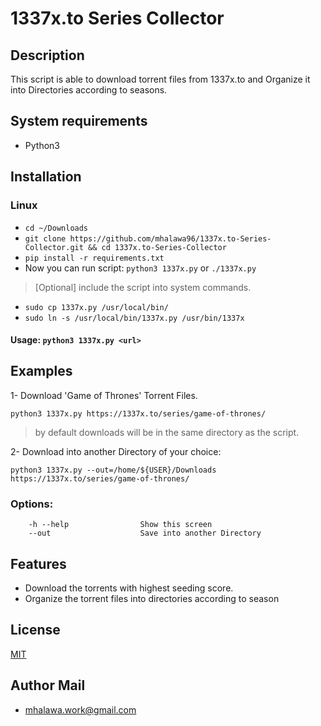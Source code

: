 # 1337x.to Series Collector 
## Description

This script is able to download torrent files from 1337x.to and Organize it into  Directories according to seasons.

## System requirements

* Python3


## Installation
### Linux
* `cd ~/Downloads`
*  `git clone https://github.com/mhalawa96/1337x.to-Series-Collector.git && cd 1337x.to-Series-Collector`
*  `pip install -r requirements.txt`
* Now you can run script: `python3 1337x.py` or `./1337x.py`
> [Optional]  include the script into system commands.

 * `sudo cp 1337x.py /usr/local/bin/`
 * `sudo ln -s /usr/local/bin/1337x.py /usr/bin/1337x`
 
#### Usage: `python3 1337x.py <url>`

## Examples

1- Download 'Game of Thrones' Torrent Files.

`python3 1337x.py https://1337x.to/series/game-of-thrones/`
> by default downloads will be in the same directory as the script.

2- Download into another Directory of your choice:

`python3 1337x.py --out=/home/${USER}/Downloads https://1337x.to/series/game-of-thrones/`
 
 
### Options:
```
    -h --help                Show this screen
    --out                    Save into another Directory
```


## Features
* Download the torrents with highest seeding score.
* Organize the torrent files into directories according to season


## License

[MIT]( 1337x.to-Series-Collector/LICENSE )

## Author Mail
 - [mhalawa.work@gmail.com](mailto:mhalawa.work@gmail.com)

